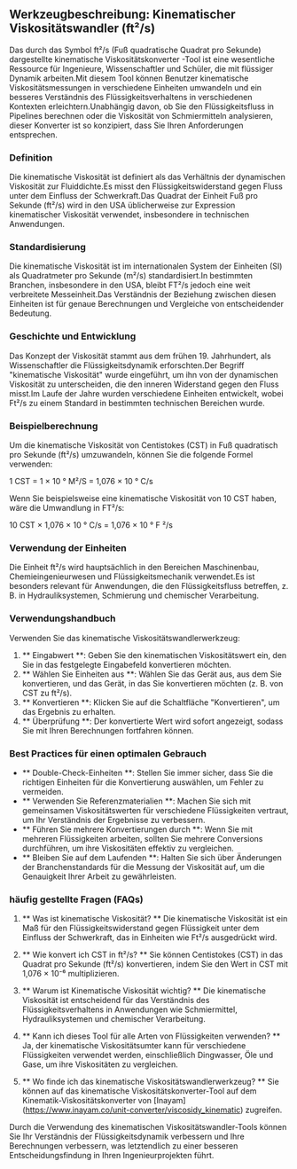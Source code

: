 ## Werkzeugbeschreibung: Kinematischer Viskositätswandler (ft²/s)

Das durch das Symbol ft²/s (Fuß quadratische Quadrat pro Sekunde) dargestellte kinematische Viskositätskonverter -Tool ist eine wesentliche Ressource für Ingenieure, Wissenschaftler und Schüler, die mit flüssiger Dynamik arbeiten.Mit diesem Tool können Benutzer kinematische Viskositätsmessungen in verschiedene Einheiten umwandeln und ein besseres Verständnis des Flüssigkeitsverhaltens in verschiedenen Kontexten erleichtern.Unabhängig davon, ob Sie den Flüssigkeitsfluss in Pipelines berechnen oder die Viskosität von Schmiermitteln analysieren, dieser Konverter ist so konzipiert, dass Sie Ihren Anforderungen entsprechen.

### Definition

Die kinematische Viskosität ist definiert als das Verhältnis der dynamischen Viskosität zur Fluiddichte.Es misst den Flüssigkeitswiderstand gegen Fluss unter dem Einfluss der Schwerkraft.Das Quadrat der Einheit Fuß pro Sekunde (ft²/s) wird in den USA üblicherweise zur Expression kinematischer Viskosität verwendet, insbesondere in technischen Anwendungen.

### Standardisierung

Die kinematische Viskosität ist im internationalen System der Einheiten (SI) als Quadratmeter pro Sekunde (m²/s) standardisiert.In bestimmten Branchen, insbesondere in den USA, bleibt FT²/s jedoch eine weit verbreitete Messeinheit.Das Verständnis der Beziehung zwischen diesen Einheiten ist für genaue Berechnungen und Vergleiche von entscheidender Bedeutung.

### Geschichte und Entwicklung

Das Konzept der Viskosität stammt aus dem frühen 19. Jahrhundert, als Wissenschaftler die Flüssigkeitsdynamik erforschten.Der Begriff "kinematische Viskosität" wurde eingeführt, um ihn von der dynamischen Viskosität zu unterscheiden, die den inneren Widerstand gegen den Fluss misst.Im Laufe der Jahre wurden verschiedene Einheiten entwickelt, wobei Ft²/s zu einem Standard in bestimmten technischen Bereichen wurde.

### Beispielberechnung

Um die kinematische Viskosität von Centistokes (CST) in Fuß quadratisch pro Sekunde (ft²/s) umzuwandeln, können Sie die folgende Formel verwenden:

1 CST = 1 × 10 ° M²/S = 1,076 × 10 ° C/s

Wenn Sie beispielsweise eine kinematische Viskosität von 10 CST haben, wäre die Umwandlung in FT²/s:

10 CST × 1,076 × 10 ° C/s = 1,076 × 10 ° F ²/s

### Verwendung der Einheiten

Die Einheit ft²/s wird hauptsächlich in den Bereichen Maschinenbau, Chemieingenieurwesen und Flüssigkeitsmechanik verwendet.Es ist besonders relevant für Anwendungen, die den Flüssigkeitsfluss betreffen, z. B. in Hydrauliksystemen, Schmierung und chemischer Verarbeitung.

### Verwendungshandbuch

Verwenden Sie das kinematische Viskositätswandlerwerkzeug:

1. ** Eingabwert **: Geben Sie den kinematischen Viskositätswert ein, den Sie in das festgelegte Eingabefeld konvertieren möchten.
2. ** Wählen Sie Einheiten aus **: Wählen Sie das Gerät aus, aus dem Sie konvertieren, und das Gerät, in das Sie konvertieren möchten (z. B. von CST zu ft²/s).
3. ** Konvertieren **: Klicken Sie auf die Schaltfläche "Konvertieren", um das Ergebnis zu erhalten.
4. ** Überprüfung **: Der konvertierte Wert wird sofort angezeigt, sodass Sie mit Ihren Berechnungen fortfahren können.

### Best Practices für einen optimalen Gebrauch

- ** Double-Check-Einheiten **: Stellen Sie immer sicher, dass Sie die richtigen Einheiten für die Konvertierung auswählen, um Fehler zu vermeiden.
- ** Verwenden Sie Referenzmaterialien **: Machen Sie sich mit gemeinsamen Viskositätswerten für verschiedene Flüssigkeiten vertraut, um Ihr Verständnis der Ergebnisse zu verbessern.
- ** Führen Sie mehrere Konvertierungen durch **: Wenn Sie mit mehreren Flüssigkeiten arbeiten, sollten Sie mehrere Conversions durchführen, um ihre Viskositäten effektiv zu vergleichen.
- ** Bleiben Sie auf dem Laufenden **: Halten Sie sich über Änderungen der Branchenstandards für die Messung der Viskosität auf, um die Genauigkeit Ihrer Arbeit zu gewährleisten.

### häufig gestellte Fragen (FAQs)

1. ** Was ist kinematische Viskosität? **
Die kinematische Viskosität ist ein Maß für den Flüssigkeitswiderstand gegen Flüssigkeit unter dem Einfluss der Schwerkraft, das in Einheiten wie Ft²/s ausgedrückt wird.

2. ** Wie konvert ich CST in ft²/s? **
Sie können Centistokes (CST) in das Quadrat pro Sekunde (ft²/s) konvertieren, indem Sie den Wert in CST mit 1,076 × 10⁻⁶ multiplizieren.

3. ** Warum ist Kinematische Viskosität wichtig? **
Die kinematische Viskosität ist entscheidend für das Verständnis des Flüssigkeitsverhaltens in Anwendungen wie Schmiermittel, Hydrauliksystemen und chemischer Verarbeitung.

4. ** Kann ich dieses Tool für alle Arten von Flüssigkeiten verwenden? **
Ja, der kinematische Viskositätsumter kann für verschiedene Flüssigkeiten verwendet werden, einschließlich Dingwasser, Öle und Gase, um ihre Viskositäten zu vergleichen.

5. ** Wo finde ich das kinematische Viskositätswandlerwerkzeug? **
Sie können auf das kinematische Viskositätskonverter-Tool auf dem Kinematik-Viskositätskonverter von [Inayam] (https://www.inayam.co/unit-converter/viscosidy_kinematic) zugreifen.

Durch die Verwendung des kinematischen Viskositätswandler-Tools können Sie Ihr Verständnis der Flüssigkeitsdynamik verbessern und Ihre Berechnungen verbessern, was letztendlich zu einer besseren Entscheidungsfindung in Ihren Ingenieurprojekten führt.